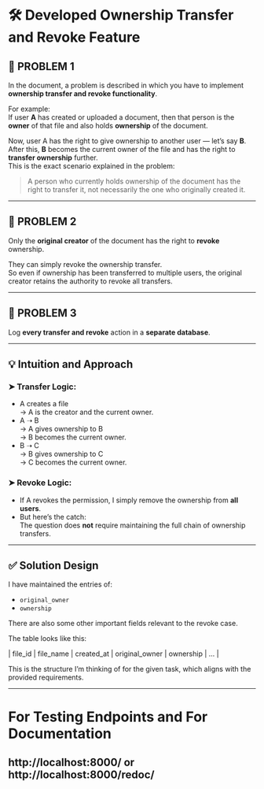 # 🛠️ Developed Ownership Transfer and Revoke Feature

## 📌 PROBLEM 1

In the document, a problem is described in which you have to implement **ownership transfer and revoke functionality**.

For example:  
If user **A** has created or uploaded a document, then that person is the **owner** of that file and also holds **ownership** of the document.  

Now, user A has the right to give ownership to another user — let’s say **B**. After this, **B** becomes the current owner of the file and has the right to **transfer ownership** further.  
This is the exact scenario explained in the problem:  
> A person who currently holds ownership of the document has the right to transfer it, not necessarily the one who originally created it.

---

## 📌 PROBLEM 2

Only the **original creator** of the document has the right to **revoke** ownership.  

They can simply revoke the ownership transfer.  
So even if ownership has been transferred to multiple users, the original creator retains the authority to revoke all transfers.

---

## 📌 PROBLEM 3

Log **every transfer and revoke** action in a **separate database**.

---

## 💡 Intuition and Approach

### ➤ Transfer Logic:
- A creates a file  
  → A is the creator and the current owner.  
- A ➝ B  
  → A gives ownership to B  
  → B becomes the current owner.  
- B ➝ C  
  → B gives ownership to C  
  → C becomes the current owner.

### ➤ Revoke Logic:
- If A revokes the permission, I simply remove the ownership from **all users**.
- But here’s the catch:  
  The question does **not** require maintaining the full chain of ownership transfers.

---

## ✅ Solution Design

I have maintained the entries of:
- `original_owner`
- `ownership`

There are also some other important fields relevant to the revoke case.

The table looks like this:

| file_id | file_name | created_at | original_owner | ownership | ... |

This is the structure I’m thinking of for the given task, which aligns with the provided requirements.

---

# For Testing Endpoints and For Documentation 

## http://localhost:8000/ or http://localhost:8000/redoc/
